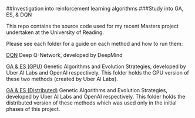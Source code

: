 ##Investigation into reinforcement learning algorithms
###Study into GA, ES, & DQN

This repo contains the source code used for my recent Masters project undertaken at the University of Reading.

Please see each folder for a guide on each method and how to run them:

[DQN](./drl) Deep Q-Network, developed by DeepMind

[GA & ES (GPU)](./ga-es_gpu) Genetic Algorithms and Evolution Strategies, developed by Uber AI Labs and OpenAI respectively. This folder holds the GPU version of these two methods (created by Uber AI Labs).

[GA & ES (Distributed)](./ga-es_dist) Genetic Algorithms and Evolution Strategies, developed by Uber AI Labs and OpenAI respectively. This folder holds the distributed version of these methods which was used only in the initial phases of this project.